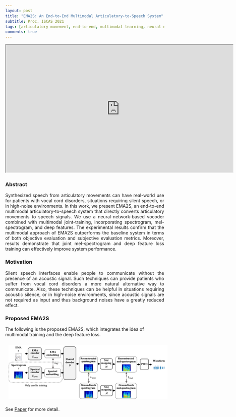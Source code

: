 ```yaml
---
layout: post
title: "EMA2S: An End-to-End Multimodal Articulatory-to-Speech System"
subtitle: Proc. ISCAS 2021
tags: [articulatory movement, end-to-end, multimodal learning, neural network, speech synthesis]
comments: true
---
```

<p align="center">
<iframe width="720" height="405" src="https://youtu.be/85qcYlbVj6w"> </iframe>
</p>

### Abstract
<div style="text-align: justify"> 
Synthesized speech from articulatory movements can have real-world use for patients with vocal cord disorders, situations requiring silent speech, or in high-noise environments. In this work, we present EMA2S, an end-to-end multimodal articulatory-to-speech system that directly converts articulatory movements to speech signals. We use a neural-network-based vocoder combined with multimodal joint-training, incorporating spectrogram, mel-spectrogram, and deep features. The experimental results confirm that the multimodal approach of EMA2S outperforms the baseline system in terms of both objective evaluation and subjective evaluation metrics. Moreover, results demonstrate that joint mel-spectrogram and deep feature loss training can effectively improve system performance.
</div>

### Motivation
<div style="text-align: justify"> 
Silent speech interfaces enable people to communicate without the presence of an acoustic signal. Such techniques can provide patients who suffer from vocal cord disorders a more natural alternative way to communicate. Also, these techniques can be helpful in situations requiring acoustic silence, or in high-noise environments, since acoustic signals are not required as input and thus background noises have a greatly reduced effect.
</div>

### Proposed EMA2S
The following is the proposed EMA2S, which integrates the idea of multimodal training and the deep feature loss.
<p align="center">
<img src="/assets/img/2021-11-04-EMA2S_img/EMA2S.png" align="center" width="700px" style="vertical-align:middle;margin:10px 10px 10px 10px" />
</p>

See <a href="https://arxiv.org/abs/2102.03786">Paper</a> for more detail.



